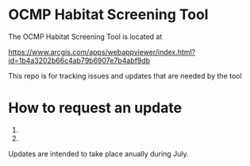 # OCMP Habitat Screening Tool 

The OCMP Habitat Screening Tool is located at 

https://www.arcgis.com/apps/webappviewer/index.html?id=1b4a3202b66c4ab79b6907e7b4abf9db

This repo is for tracking issues and updates that are needed by the tool

# How to request an update

1.
2.

Updates are intended to take place anually during July.
